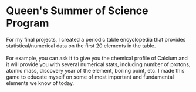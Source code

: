 # Queen's Summer of Science Program 
For my final projects, I created a periodic table encyclopedia that provides statistical/numerical data on the first 20 elements in the table. 
<br></br>
For example, you can ask it to give you the chemical profile of Calcium and it will provide you with several numerical stats, including number of protons, atomic mass, discovery year of the element, boiling point, etc.
I made this game to educate myself on some of most important and fundamental elements we know of today.
